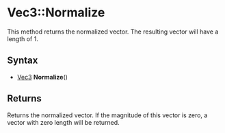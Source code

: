 # Vec3::Normalize #
This method returns the normalized vector. The resulting vector will have a length of 1.

## Syntax ##
- [Vec3](LUA_Vec3) **Normalize**()

## Returns ##
Returns the normalized vector. If the magnitude of this vector is zero, a vector with zero length will be returned.
